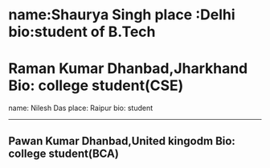 
name:Shaurya Singh
place :Delhi
bio:student of B.Tech
=======

Raman Kumar
Dhanbad,Jharkhand
Bio: college student(CSE)
=======
name: Nilesh Das
place: Raipur 
bio: student
 
 ----------

Pawan Kumar
Dhanbad,United kingodm
Bio: college student(BCA)
 -------------------

